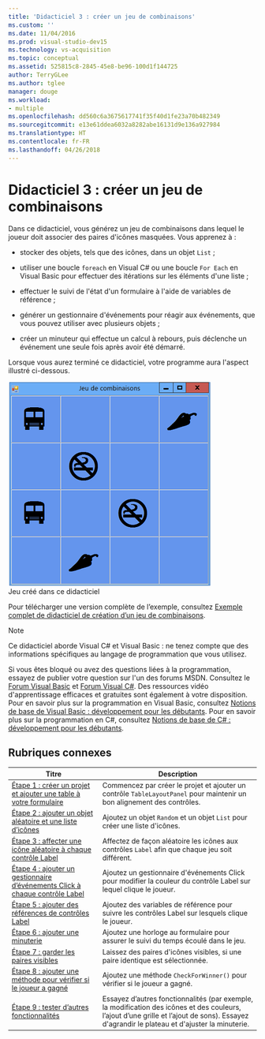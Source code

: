 ```yaml
---
title: 'Didacticiel 3 : créer un jeu de combinaisons'
ms.custom: ''
ms.date: 11/04/2016
ms.prod: visual-studio-dev15
ms.technology: vs-acquisition
ms.topic: conceptual
ms.assetid: 525815c8-2845-45e8-be96-100d1f144725
author: TerryGLee
ms.author: tglee
manager: douge
ms.workload:
- multiple
ms.openlocfilehash: dd560c6a3675617741f35f40d1fe23a70b482349
ms.sourcegitcommit: e13e61ddea6032a8282abe16131d9e136a927984
ms.translationtype: HT
ms.contentlocale: fr-FR
ms.lasthandoff: 04/26/2018
---
```

# <a name="tutorial-3-create-a-matching-game"></a>Didacticiel 3 : créer un jeu de combinaisons
Dans ce didacticiel, vous générez un jeu de combinaisons dans lequel le joueur doit associer des paires d'icônes masquées. Vous apprenez à :  

-   stocker des objets, tels que des icônes, dans un objet `List` ;  

-   utiliser une boucle `foreach` en Visual C# ou une boucle `For Each` en Visual Basic pour effectuer des itérations sur les éléments d'une liste ;  

-   effectuer le suivi de l'état d'un formulaire à l'aide de variables de référence ;  

-   générer un gestionnaire d'événements pour réagir aux événements, que vous pouvez utiliser avec plusieurs objets ;  

-   créer un minuteur qui effectue un calcul à rebours, puis déclenche un événement une seule fois après avoir été démarré.  

 Lorsque vous aurez terminé ce didacticiel, votre programme aura l'aspect illustré ci-dessous.  

 ![Jeu créé dans ce didacticiel](../ide/media/express_finishedgame.png "Express_FinishedGame")  
Jeu créé dans ce didacticiel  

 Pour télécharger une version complète de l’exemple, consultez [Exemple complet de didacticiel de création d’un jeu de combinaisons](http://code.msdn.microsoft.com/Complete-Matching-Game-4cffddba).  

> [!NOTE]
>  Ce didacticiel aborde Visual C# et Visual Basic : ne tenez compte que des informations spécifiques au langage de programmation que vous utilisez.  

 Si vous êtes bloqué ou avez des questions liées à la programmation, essayez de publier votre question sur l'un des forums MSDN. Consultez le [Forum Visual Basic](http://social.msdn.microsoft.com/Forums/home?forum=vbgeneral) et [Forum Visual C#](http://social.msdn.microsoft.com/Forums/home?forum=csharpgeneral). Des ressources vidéo d'apprentissage efficaces et gratuites sont également à votre disposition. Pour en savoir plus sur la programmation en Visual Basic, consultez [Notions de base de Visual Basic : développement pour les débutants](http://channel9.msdn.com/Series/Visual-Basic-Development-for-Absolute-Beginners). Pour en savoir plus sur la programmation en C#, consultez [Notions de base de C# : développement pour les débutants](http://channel9.msdn.com/Series/C-Sharp-Fundamentals-Development-for-Absolute-Beginners).  

## <a name="related-topics"></a>Rubriques connexes  

|Titre|Description|  
|-----------|-----------------|  
|[Étape 1 : créer un projet et ajouter une table à votre formulaire](../ide/step-1-create-a-project-and-add-a-table-to-your-form.md)|Commencez par créer le projet et ajouter un contrôle `TableLayoutPanel` pour maintenir un bon alignement des contrôles.|  
|[Étape 2 : ajouter un objet aléatoire et une liste d’icônes](../ide/step-2-add-a-random-object-and-a-list-of-icons.md)|Ajoutez un objet `Random` et un objet `List` pour créer une liste d'icônes.|  
|[Étape 3 : affecter une icône aléatoire à chaque contrôle Label](../ide/step-3-assign-a-random-icon-to-each-label.md)|Affectez de façon aléatoire les icônes aux contrôles `Label` afin que chaque jeu soit différent.|  
|[Étape 4 : ajouter un gestionnaire d’événements Click à chaque contrôle Label](../ide/step-4-add-a-click-event-handler-to-each-label.md)|Ajoutez un gestionnaire d'événements Click pour modifier la couleur du contrôle Label sur lequel clique le joueur.|  
|[Étape 5 : ajouter des références de contrôles Label](../ide/step-5-add-label-references.md)|Ajoutez des variables de référence pour suivre les contrôles Label sur lesquels clique le joueur.|  
|[Étape 6 : ajouter une minuterie](../ide/step-6-add-a-timer.md)|Ajoutez une horloge au formulaire pour assurer le suivi du temps écoulé dans le jeu.|  
|[Étape 7 : garder les paires visibles](../ide/step-7-keep-pairs-visible.md)|Laissez des paires d'icônes visibles, si une paire identique est sélectionnée.|  
|[Étape 8 : ajouter une méthode pour vérifier si le joueur a gagné](../ide/step-8-add-a-method-to-verify-whether-the-player-won.md)|Ajoutez une méthode `CheckForWinner()` pour vérifier si le joueur a gagné.|  
|[Étape 9 : tester d’autres fonctionnalités](../ide/step-9-try-other-features.md)|Essayez d’autres fonctionnalités (par exemple, la modification des icônes et des couleurs, l’ajout d’une grille et l’ajout de sons). Essayez d'agrandir le plateau et d'ajuster la minuterie.|
